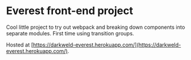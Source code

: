 # Everest front-end project

Cool little project to try out webpack and breaking down components into separate modules. First time using transition groups.

Hosted at [https://darkweld-everest.herokuapp.com/](https://darkweld-everest.herokuapp.com/).
